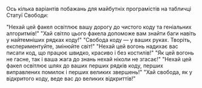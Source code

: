 Ось кілька варіантів побажань для майбутніх програмістів на табличці Статуї Свободи:

"Нехай цей факел освітлює вашу дорогу до чистого коду та геніальних алгоритмів!"
"Хай світло цього факела допоможе вам знайти баги навіть у найтемніших рядках коду!"
"Свобода коду — у ваших руках. Творіть, експериментуйте, змінюйте світ!"
"Нехай цей вогонь надихає вас писати код, що працює швидко, красиво і без костилів!"
"Як цей вогонь не гасне, так і ваша жага до знань нехай ніколи не згасає!"
"Нехай цей факел освітлює шлях до ваших перших рядків коду, перших виправлених помилок і перших великих звершень!"
"Хай свобода, як у відкритого коду, веде вас до великих відкриттів!"
